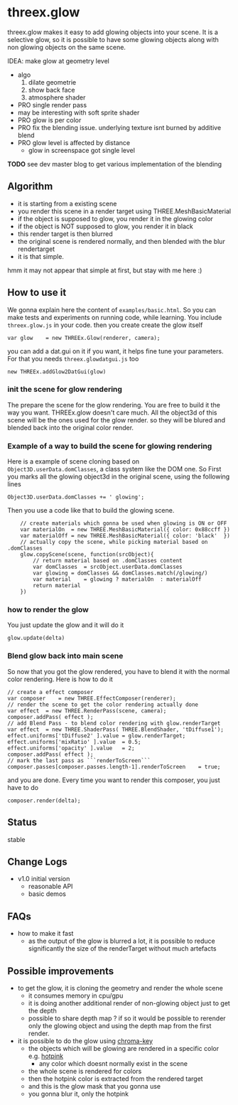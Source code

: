 threex.glow
===========

threex.glow makes it easy to add glowing objects into your scene.
It is a selective glow, so it is possible to have some glowing objects 
along with non glowing objects on the same scene.


IDEA: make glow at geometry level
* algo
  1. dilate geometrie
  2. show back face
  3. atmosphere shader
* PRO single render pass
* may be interesting with soft sprite shader
* PRO glow is per color
* PRO fix the blending issue. underlying texture isnt burned by additive blend
* PRO glow level is affected by distance
  * glow in screenspace got single level

**TODO** see dev master blog to get various implementation of the blending

## Algorithm
* it is starting from a existing scene
* you render this scene in a render target using THREE.MeshBasicMaterial
* if the object is supposed to glow, you render it in the glowing color
* if the object is NOT supposed to glow, you render it in black
* this render target is then blurred
* the original scene is rendered normally, and then blended with the blur rendertarget
* it is that simple.

hmm it may not appear that simple at first, but stay with me here :)

## How to use it
We gonna explain here the content of ```examples/basic.html```.
So you can make tests and experiments on running code, while learning.
You include ```threex.glow.js``` in your code.
then you create create the glow itself

```
var glow	= new THREEx.Glow(renderer, camera);
```

you can add a dat.gui on it if you want, it helps fine tune your parameters.
For that you needs ```threex.glowdatgui.js``` too

```
new THREEx.addGlow2DatGui(glow)
```

### init the scene for glow rendering
The prepare the scene for the glow rendering. 
You are free to build it the way you want.
THREEx.glow doesn't care much.
All the object3d of this scene will be the ones used for the glow render.
so they will be blured and blended back into the original color render.

### Example of a way to build the scene for glowing rendering
Here is a example of scene cloning based on ```Object3D.userData.domClasses```,
a class system like the DOM one. 
So First you marks all the glowing object3d in the original scene, using the following lines

```
Object3D.userData.domClasses += ' glowing';
```

Then you use a code like that to build the glowing scene.

```
	// create materials which gonna be used when glowing is ON or OFF
	var materialOn	= new THREE.MeshBasicMaterial({ color: 0x88ccff })
	var materialOff	= new THREE.MeshBasicMaterial({ color: 'black'  })
	// actually copy the scene, while picking material based on .domClasses
	glow.copyScene(scene, function(srcObject){
		// return material based on .domClasses content
		var domClasses	= srcObject.userData.domClasses
		var glowing	= domClasses && domClasses.match(/glowing/)
		var material	= glowing ? materialOn	: materialOff
		return material				
	})
```

### how to render the glow
You just update the glow and it will do it

```
glow.update(delta)
```

### Blend glow back into main scene
So now that you got the glow rendered, you have to blend it with the normal
color rendering. Here is how to do it

```
// create a effect composer
var composer	= new THREE.EffectComposer(renderer);
// render the scene to get the color rendering actually done
var effect	= new THREE.RenderPass(scene, camera);
composer.addPass( effect );
// add Blend Pass - to blend color rendering with glow.renderTarget
var effect	= new THREE.ShaderPass( THREE.BlendShader, 'tDiffuse1');
effect.uniforms['tDiffuse2' ].value	= glow.renderTarget;
effect.uniforms['mixRatio' ].value	= 0.5;
effect.uniforms['opacity' ].value	= 2;
composer.addPass( effect );	
// mark the last pass as ```renderToScreen```
composer.passes[composer.passes.length-1].renderToScreen	= true;
```

and you are done. 
Every time you want to render this composer, you just have to do 

```
composer.render(delta);
```

## Status
stable

## Change Logs
* v1.0 initial version
  * reasonable API
  * basic demos

## FAQs
* how to make it fast
  * as the output of the glow is blurred a lot, it is possible to reduce significantly
  the size of the renderTarget without much artefacts

## Possible improvements
* to get the glow, it is cloning the geometry and render the whole scene
  * it consumes memory in cpu/gpu
  * it is doing another additional render of non-glowing object just to get the depth
  * possible to share depth map ? if so it would be possible to rerender only the glowing object and using the depth map from the first render.
* it is possible to do the glow using [chroma-key](https://en.wikipedia.org/wiki/Chroma_key)
  * the objects which will be glowing are rendered in a specific color e.g. 
    [hotpink](http://en.wikipedia.org/wiki/Variations_of_pink#Hot_pink)
    * any color which doesnt normally exist in the scene
  * the whole scene is rendered for colors
  * then the hotpink color is extracted from the rendered target
  * and this is the glow mask that you gonna use
  * you gonna blur it, only the hotpink